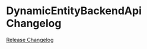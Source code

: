 # DynamicEntityBackendApi Changelog

[Release Changelog](https://github.com/spryker/dynamic-entity-backend-api/releases)
